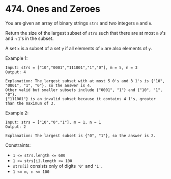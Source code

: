 # 474. Ones and Zeroes

You are given an array of binary strings `strs` and two integers `m` and `n`.

Return the size of the largest subset of `strs` such that there are at most `m` `0`'s and `n` `1`'s in the subset.

A set `x` is a subset of a set `y` if all elements of `x` are also elements of `y`.

Example 1:

    Input: strs = ["10","0001","111001","1","0"], m = 5, n = 3
    Output: 4

    Explanation: The largest subset with at most 5 0's and 3 1's is {"10", "0001", "1", "0"}, so the answer is 4.
    Other valid but smaller subsets include {"0001", "1"} and {"10", "1", "0"}.
    {"111001"} is an invalid subset because it contains 4 1's, greater than the maximum of 3.

Example 2:

    Input: strs = ["10","0","1"], m = 1, n = 1
    Output: 2

    Explanation: The largest subset is {"0", "1"}, so the answer is 2.

Constraints:

- `1 <= strs.length <= 600`
- `1 <= strs[i].length <= 100`
- `strs[i]` consists only of digits `'0'` and `'1'`.
- `1 <= m, n <= 100`